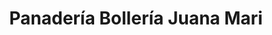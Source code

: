 ---
title: "Panadería Bollería Juana Mari"
url: /almendralejo/panaderia-bolleria-juana-mari/
shop: Bäckerei
---